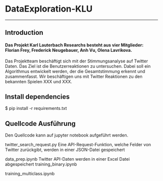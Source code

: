 # DataExploration-KLU
***
## Introduction
#### Das Projekt Karl Lauterbach Researchs besteht aus vier Mitglieder: Florian Frey, Frederick Neugebauer, Anh Vu, Olena Lavrikova.<br/>
Das Projektteam beschäftigt sich mit der Stimmungsanalyse auf Twitter Daten. Das Ziel ist die Benutzerreaktionen zu untersuchen. 
Dabei soll ein Algorithmus entwickelt werden, der die Gesamtstimmung erkennt und zusammenfasst. Wir beschäftigen uns mit Twitter Reaktionen zu den bekannten Spielen XXX und XXX.  

## Install dependencies

$ pip install -r requirements.txt


## Quellcode Ausführung

Den Quellcode kann auf jupyter notebook aufgeführt werden.

twitter_search_request.py
Eine API-Request-Funktion, welche Felder von Twitter zurückgibt, werden in einer JSON-Datei gespeichert

data_prep.ipynb
Twitter API-Daten werden in einer Excel Datei abgespeichert
training_binary.ipynb

training_multiclass.ipynb

